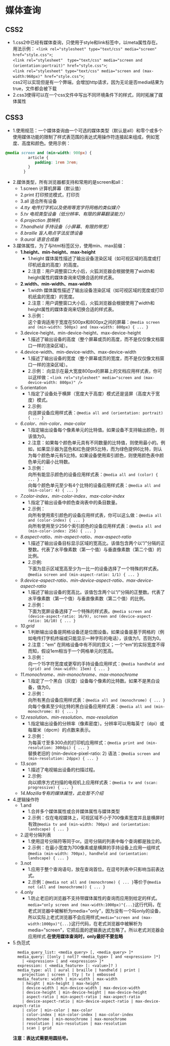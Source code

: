 # 媒体查询
## CSS2
- 1.css2中已经有媒体查询，只使用于style和link标签中，以meta属性存在。
用法示例：
`<link rel="stylesheet" type="text/css" media="screen" href="style.css">`;  
`<link rel="stylesheet" 
type="text/css" media="screen and (orientation:portrait)" href="style.css">`;  
`<link rel="stylesheet" type="text/css" media="screen and (max-width:960px)" href="style.css">`;  
css2可以实现但是有一个弊端，会增加http请求，因为无论是否media结果为true，文件都会被下载
- 2.css3使得可以在一个css文件中写出不同环境条件下的样式，同时拓展了媒体属性
   
   
## CSS3
- 1.使用规范：一个媒体查询由一个可选的媒体类型（默认是all）和零个或多个使用媒体功能的限制了样式表范围的表达式用操作符连接起来组成，例如宽度、高度和颜色。使用示例：  
```css
@media screen and (min-width: 900px) {
          article {
             padding: 1rem 3rem;
          }
        }
```
- 2.媒体类型，所有浏览器都支持和常用的是screen和all：
  - 1.screen  计算机屏幕（默认值）
  - 2.print  打印预览模式，打印页
  - 3.all  适合所有设备
  - *4.tty  电传打字机以及使用等宽字符网格的类似媒介*
  - *5.tv  电视类型设备（低分辨率、有限的屏幕翻滚能力）*
  - *6.projection  放映机*
  - *7.handheld  手持设备（小屏幕、有限的带宽）*
  - *8.braille  盲人用点字法反馈设备*
  - *9.aural  语音合成器*
- 3.媒体属性，为了与html标签区分，使用min、max前缀：
  - **1.height、min-height、max-height**
    - 1.height 媒体属性描述了输出设备渲染区域（如可视区域的高度或打印机纸盒的高度）的高度。
    - 2.注意：用户调整窗口大小后，火狐浏览器会根据使用了width和height属性的媒体查询来切换合适的样式表。
  - **2.width、min-width、max-width**
    - 1.width 媒体属性描述了输出设备渲染区域（如可视区域的宽度或打印机纸盒的宽度）的宽度。
    - 2.注意：用户调整窗口大小后，火狐浏览器会根据使用了width和height属性的媒体查询来切换合适的样式表。
    - 3.示例：  
        这个查询适用于宽度在500px和800px之间的屏幕：`@media screen and (min-width: 500px) and (max-width: 800px) { ... }`  
  - 3.device-height、min-device-height、max-device-height
    - 1.描述了输出设备的高度（整个屏幕或页的高度，而不是仅仅像文档窗口一样的渲染区域）。
  - 4.device-width、min-device-width、max-device-width
    - 1.描述了输出设备的宽度（整个屏幕或页的宽度，而不是仅仅像文档窗口一样的渲染区域）。
    - 2.示例：
    向显示在最大宽度800px的屏幕上的文档应用样式表，你可以这样做：`<link rel="stylesheet" media="screen and (max-device-width: 800px)" />`
  - 5.orientation
    - 1.指定了设备处于横屏（宽度大于高度）模式还是竖屏（高度大于宽度）模式。
    - 2.示例:  
      向竖屏设备应用样式表：`@media all and (orientation: portrait) { ... }`
  - *6.color、min-color、max-color*
    - 1.指定输出设备每个像素单元的比特值。如果设备不支持输出颜色，则该值为0。
    - 2.注意：如果每个颜色单元具有不同数量的比特值，则使用最小的。例如，如果显示器为蓝色和红色提供5比特，而为绿色提供6比特，则认为每个颜色单元有5比特。如果设备使用索引颜色，则使用颜色表中颜色单元的最小比特数。
    - 3.示例：  
    向所有能显示颜色的设备应用样式表：`@media all and (color) { ... }`  
    向每个颜色单元至少有4个比特的设备应用样式表：`@media all and (min-color: 4) { ... }`
  - *7.color-index、min-color-index、max-color-index*
    - 1.指定了输出设备中颜色查询表中的条目数量。
    - 2.示例：  
    向所有使用索引颜色的设备应用样式表，你可以这么做：`@media all and (color-index) { ... }`  
    向所有使用至少256个索引颜色的设备应用样式表：`@media all and (min-color-index: 256) { ... }`
  - *8.aspect-ratio、min-aspect-ratio、max-aspect-ratio*
    - 1.描述了输出设备目标显示区域的宽高比。该值包含两个以“/”分隔的正整数。代表了水平像素数（第一个值）与垂直像素数（第二个值）的比例。
    - 2.示例:  
    下面为显示区域宽高至少为一比一的设备选择了一个特殊的样式表。`@media screen and (min-aspect-ratio: 1/1) { ... }`
  - *9.device-aspect-ratio、min-device-aspect-ratio、max-device-aspect-ratio*
    - 1.描述了输出设备的宽高比。该值包含两个以“/”分隔的正整数。代表了水平像素数（第一个值）与垂直像素数（第二个值）的比例。
    - 2.示例：  
    下面为宽屏设备选择了一个特殊的样式表。`@media screen and (device-aspect-ratio: 16/9), screen and (device-aspect-ratio: 16/10) { ... }`
  - *10.grid*
    - 1.判断输出设备是网格设备还是位图设备。如果设备是基于网格的（例如电传打字机终端或只能显示一种字形的电话），该值为1，否则为0。
    - 2.注意：“em” 在网格设备中有不同的意义；一个“em”的实际宽度不得而知，假设1em相当于一个网格单元的宽高。
    - 3.示例：  
    向一个15字符宽度或更窄的手持设备应用样式：`@media handheld and (grid) and (max-width: 15em) { ... }`
  - *11.monochrome、min-monochrome、max-monochrome*
    - 1.指定了一个黑白（灰度）设备每个像素的比特数。如果不是黑白设备，值为0。
    - 2.示例：  
    向所有黑白设备应用样式表：`@media all and (monochrome) { ... }`  
    向每个像素至少8比特的黑白设备应用样式表：`@media all and (min-monochrome: 8) { ... }`
  - *12.resolution、min-resolution、max-resolution*
    - 1.指定输出设备的分辨率（像素密度）。分辨率可以用每英寸（dpi）或每厘米（dpcm）的点数来表示。
    - 2.示例：  
    为每英寸至多300点的打印机应用样式：`@media print and (min-resolution: 300dpi) { ... }`  
    替换老旧的 (min-device-pixel-ratio: 2) 语法：`@media screen and (min-resolution: 2dppx) { ... }`
  - *13.scan*
    - 1.描述了电视输出设备的扫描过程。
    - 2.示例:  
    向以顺序方式扫描的电视机上应用样式表：`@media tv and (scan: progressive) { ... }`
  - *14.Mozilla专有的媒体属性，此处暂不介绍*
- 4.逻辑操作符
  - 1.and
    - 1.合并多个媒体属性或合并媒体属性与媒体类型
    - 2.示例：仅在电视媒体上，可视区域不小于700像素宽度并且是横屏时有效`@media tv and (min-width: 700px) and (orientation: landscape) { ... }`
  - 2.逗号分隔列表
    - 1.使用逗号分隔符等同于or。逗号分隔的列表中每个查询都是独立的。
    - 2.示例：在最小宽度为700像素或是横屏的手持设备上应用一组样式`@media (min-width: 700px), handheld and (orientation: landscape) { ... }`
  - 3.not
    - 1.应用于整个查询语句，放在查询首位。在逗号列表中只影响当前表达式。
    - 2.示例：`@media not all and (monochrome) { ... }`等价于`@media not (all and (monochrome)) { ... }`
  - 4.only
    - 1.防止老旧的浏览器不支持带媒体属性的查询而应用到给定的样式。`media="only screen and (max-width:1000px)"{...}`这行代码，在老式浏览器中被解析为media="only"，因为没有一个叫only的设备，所以实际上老式浏览器不会应用样式;`media="screen and (max-width:1000px)"{...}`这行代码，在老式浏览器中被解析为media="screen"，它把后面的逻辑表达式忽略了。所以老式浏览器会应用样式.**在使用媒体查询时，only最好不要忽略**
- 5.伪范式
  ```
    media_query_list: <media_query> [, <media_query> ]*
    media_query: [[only | not]? <media_type> [ and <expression> ]*]
      | <expression> [ and <expression> ]*
    expression: ( <media_feature> [: <value>]? )
    media_type: all | aural | braille | handheld | print |
      projection | screen | tty | tv | embossed
    media_feature: width | min-width | max-width
      | height | min-height | max-height
      | device-width | min-device-width | max-device-width
      | device-height | min-device-height | max-device-height
      | aspect-ratio | min-aspect-ratio | max-aspect-ratio
      | device-aspect-ratio | min-device-aspect-ratio | max-device-aspect-ratio
      | color | min-color | max-color
      | color-index | min-color-index | max-color-index
      | monochrome | min-monochrome | max-monochrome
      | resolution | min-resolution | max-resolution
      | scan | grid
  ```  
  **注意：表达式需要用圆括号。**